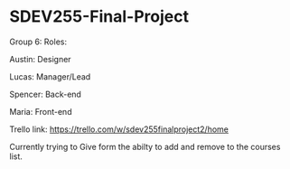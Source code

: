 # SDEV255-Final-Project
Group 6:
Roles: 

Austin: Designer

Lucas: Manager/Lead

Spencer: Back-end

Maria: Front-end

Trello link: https://trello.com/w/sdev255finalproject2/home

Currently trying to Give form the abilty to add and remove to the courses list.
